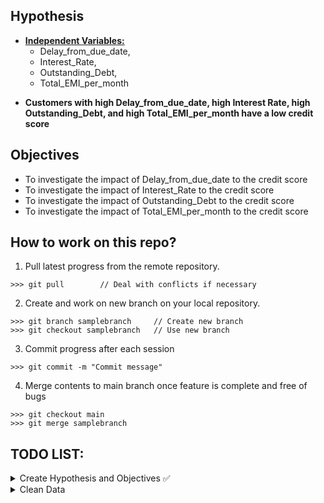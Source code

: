 ## Hypothesis
* <b><u>Independent Variables: </u></b> 
    * Delay_from_due_date, 
    * Interest_Rate, 
    * Outstanding_Debt, 
    * Total_EMI_per_month

- <b>Customers with high Delay_from_due_date, high Interest Rate, high Outstanding_Debt, and high Total_EMI_per_month have a low credit score</b>


## Objectives
- To investigate the impact of Delay_from_due_date to the credit score
- To investigate the impact of Interest_Rate to the credit score
- To investigate the impact of Outstanding_Debt to the credit score
- To investigate the impact of Total_EMI_per_month to the credit score

## How to work on this repo?
1. Pull latest progress from the remote repository.
```
>>> git pull        // Deal with conflicts if necessary 
```
2. Create and work on new branch on your local repository. 
```
>>> git branch samplebranch     // Create new branch
>>> git checkout samplebranch   // Use new branch
```
3. Commit progress after each session
```
>>> git commit -m "Commit message"
```
4. Merge contents to main branch once feature is complete and free of bugs
```
>>> git checkout main
>>> git merge samplebranch
```


## TODO LIST:
<details><summary>
Create Hypothesis and Objectives ✅
</summary>
<ul>
    <li>Select 4 independent variables ✅</li>
<ul>
</details>

<details><summary>
Clean Data
</summary>
<ul>
<li>
Total_EMI_per_month:
    <ul>
        <li>Round off to 2DP</li>
        <li>Remove nulls</li>
        <li>Identify outliers</li>
    </ul>
</li>
<li>
Delay_from_due_date: 
    <ul>
        <li>Deal with negative values</li>
        <li>Identify outliers</li>
    </ul>
</li>
<li>
Interest_Rate: 
    <ul>
        <li>Do something about the crazy interest rates?</li>
    </ul>
</li>
<li>
Outstanding_Debt: 
    <ul>
        <li>Deal with nulls</li>
        <li>Remove unnecessary characters</li>
        <li>Convert to Numeric</li>
    </ul>
</li>
</ul>
</details>
